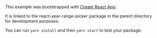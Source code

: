 This example was bootstrapped with [Create React App](https://github.com/facebook/create-react-app).

It is linked to the react-year-range-picker package in the parent directory for development purposes.

You can run `yarn install` and then `yarn start` to test your package.
